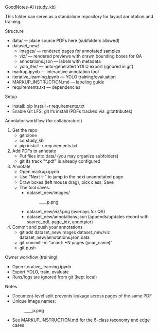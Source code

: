 GoodNotes-AI (study_kb)

This folder can serve as a standalone repository for layout annotation and training.

Structure
- data/ — place source PDFs here (subfolders allowed)
- dataset_new/
  - images/ — rendered pages for annotated samples
  - viz/ — rendered previews with drawn bounding boxes for QA
  - annotations.json — labels with metadata
  - yolo_iter/ — auto-generated YOLO export (ignored in git)
- markup.ipynb — interactive annotation tool
- iterative_learning.ipynb — YOLO training/evaluation
- MARKUP_INSTRUCTION.md — labeling guide
- requirements.txt — dependencies

Setup
- Install: pip install -r requirements.txt
- Enable Git LFS: git lfs install (PDFs tracked via .gitattributes)

Annotator workflow (for collaborators)
1) Get the repo
   - git clone <repo-url>
   - cd study_kb
   - pip install -r requirements.txt
2) Add PDFs to annotate
   - Put files into data/ (you may organize subfolders)
   - git lfs track "*.pdf" is already configured
3) Annotate
   - Open markup.ipynb
   - Use “Next ✨” to jump to the next unannotated page
   - Draw boxes (left mouse drag), pick class, Save
   - The tool saves:
     - dataset_new/images/<Dir>__<Pdf>__p<idx>.png
     - dataset_new/viz/<same>.png (overlays for QA)
     - dataset_new/annotations.json (appends/updates record with source_pdf, page_idx, annotator)
4) Commit and push your annotations
   - git add dataset_new/images dataset_new/viz dataset_new/annotations.json data
   - git commit -m "annot: +N pages (your_name)"
   - git push

Owner workflow (training)
- Open iterative_learning.ipynb
- Export YOLO, train, evaluate
- Runs/logs are ignored from git (kept local)

Notes
- Document-level split prevents leakage across pages of the same PDF
- Unique image names: <Dir>__<Pdf>__p<idx>.png
- See MARKUP_INSTRUCTION.md for the 6-class taxonomy and edge cases
